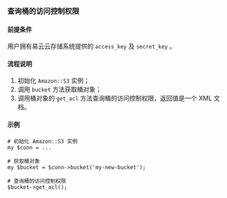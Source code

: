 ### 查询桶的访问控制权限
#### 前提条件
用户拥有易云云存储系统提供的 `access_key` 及 `secret_key` 。

#### 流程说明
1. 初始化 `Amazon::S3` 实例；
2. 调用 `bucket` 方法获取桶对象；
3. 调用桶对象的 `get_acl` 方法查询桶的访问控制权限，返回值是一个 XML 文档。

#### 示例
```
# 初始化 Amazon::S3 实例
my $conn = ...

# 获取桶对象
my $bucket = $conn->bucket('my-new-bucket');

# 查询桶的访问控制权限
$bucket->get_acl();
```
